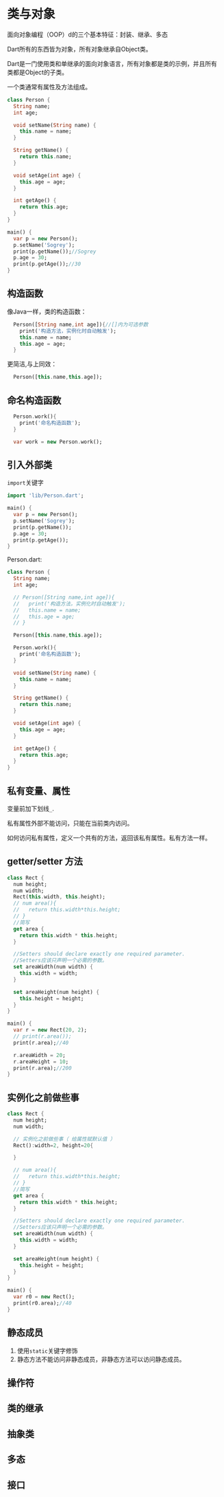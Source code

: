 # 类与对象

面向对象编程（OOP）d的三个基本特征：封装、继承、多态

Dart所有的东西皆为对象，所有对象继承自Object类。

Dart是一门使用类和单继承的面向对象语言，所有对象都是类的示例，并且所有类都是Object的子类。

一个类通常有属性及方法组成。

``` dart
class Person {
  String name;
  int age;

  void setName(String name) {
    this.name = name;
  }

  String getName() {
    return this.name;
  }

  void setAge(int age) {
    this.age = age;
  }

  int getAge() {
    return this.age;
  }
}

main() {
  var p = new Person();
  p.setName('Sogrey');
  print(p.getName());//Sogrey
  p.age = 30;
  print(p.getAge());//30
}
```
## 构造函数

像Java一样，类的构造函数：

``` dart
  Person([String name,int age]){//[]内为可选参数
    print('构造方法，实例化时自动触发');
    this.name = name;
    this.age = age;
  }
```
更简洁,与上同效：
``` dart
  Person([this.name,this.age]);
```

## 命名构造函数

``` dart
  Person.work(){
    print('命名构造函数');
  }

  var work = new Person.work();
```

## 引入外部类

`import`关键字

``` dart
import 'lib/Person.dart';

main() {
  var p = new Person();
  p.setName('Sogrey');
  print(p.getName());
  p.age = 30;
  print(p.getAge());
}
```

Person.dart:
``` dart
class Person {
  String name;
  int age;

  // Person([String name,int age]){
  //   print('构造方法，实例化时自动触发');
  //   this.name = name;
  //   this.age = age;
  // }

  Person([this.name,this.age]);

  Person.work(){
    print('命名构造函数');
  }

  void setName(String name) {
    this.name = name;
  }

  String getName() {
    return this.name;
  }

  void setAge(int age) {
    this.age = age;
  }

  int getAge() {
    return this.age;
  }
}
```

## 私有变量、属性

变量前加下划线`_`.

私有属性外部不能访问，只能在当前类内访问。

如何访问私有属性，定义一个共有的方法，返回该私有属性。私有方法一样。

## getter/setter 方法

``` dart
class Rect {
  num height;
  num width;
  Rect(this.width, this.height);
  // num area(){
  //   return this.width*this.height;
  // }
  //简写
  get area {
    return this.width * this.height;
  }

  //Setters should declare exactly one required parameter.
  //Setters应该只声明一个必需的参数。
  set areaWidth(num width) {
    this.width = width;
  }

  set areaHeight(num height) {
    this.height = height;
  }
}

main() {
  var r = new Rect(20, 2);
  // print(r.area());
  print(r.area);//40

  r.areaWidth = 20;
  r.areaHeight = 10;
  print(r.area);//200
}
```

## 实例化之前做些事

``` dart
class Rect {
  num height;
  num width;

  // 实例化之前做些事（ 给属性赋默认值 ）
  Rect():width=2, height=20{

  }

  // num area(){
  //   return this.width*this.height;
  // }
  //简写
  get area {
    return this.width * this.height;
  }

  //Setters should declare exactly one required parameter.
  //Setters应该只声明一个必需的参数。
  set areaWidth(num width) {
    this.width = width;
  }

  set areaHeight(num height) {
    this.height = height;
  }
}

main() {
  var r0 = new Rect();
  print(r0.area);//40
}
```

## 静态成员

1. 使用`static`关键字修饰
2. 静态方法不能访问非静态成员，非静态方法可以访问静态成员。

## 操作符

## 类的继承

## 抽象类

## 多态

## 接口